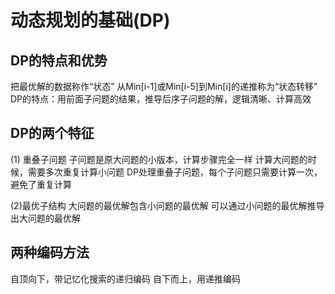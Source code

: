 # 动态规划的基础(DP)

## DP的特点和优势

把最优解的数据称作“状态”
从Min[i-1]或Min[i-5]到Min[i]的递推称为“状态转移”
DP的特点：用前面子问题的结果，推导后序子问题的解，逻辑清晰、计算高效

## DP的两个特征

(1) 重叠子问题
子问题是原大问题的小版本，计算步骤完全一样
计算大问题的时候，需要多次重复计算小问题
DP处理重叠子问题，每个子问题只需要计算一次，避免了重复计算

(2)最优子结构
大问题的最优解包含小问题的最优解
可以通过小问题的最优解推导出大问题的最优解

## 两种编码方法

自顶向下，带记忆化搜索的递归编码
自下而上，用递推编码
